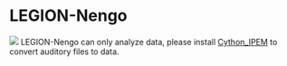 # LEGION-Nengo
![](https://img.shields.io/badge/python-2.7-blue.svg)
LEGION-Nengo can only analyze data, please install [Cython_IPEM](https://github.com/theandychung/Cython_IPEM) to convert auditory files to data.